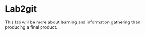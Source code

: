 # Lab2git
This lab will be more about learning and information gathering than producing a final product.
